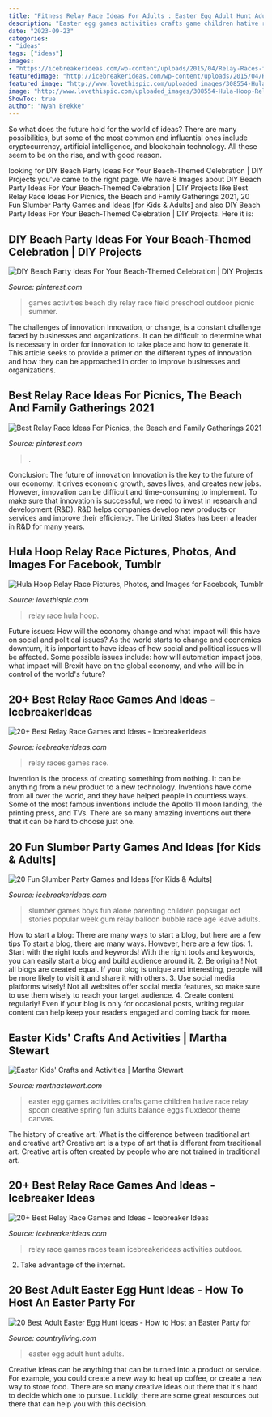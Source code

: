 ```yaml
---
title: "Fitness Relay Race Ideas For Adults : Easter Egg Adult Hunt Adults"
description: "Easter egg games activities crafts game children hative race relay spoon creative spring fun adults balance eggs fluxdecor theme canvas"
date: "2023-09-23"
categories:
- "ideas"
tags: ["ideas"]
images:
- "https://icebreakerideas.com/wp-content/uploads/2015/04/Relay-Races-for-Kids-e1430195062574.jpg"
featuredImage: "http://icebreakerideas.com/wp-content/uploads/2015/04/Relay-Race-Games-and-Ideas-e1430194823455.jpg"
featured_image: "http://www.lovethispic.com/uploaded_images/308554-Hula-Hoop-Relay-Race.jpg"
image: "http://www.lovethispic.com/uploaded_images/308554-Hula-Hoop-Relay-Race.jpg"
ShowToc: true
author: "Nyah Brekke"
---
```



So what does the future hold for the world of ideas? There are many possibilities, but some of the most common and influential ones include cryptocurrency, artificial intelligence, and blockchain technology. All these seem to be on the rise, and with good reason.

	

		
looking for DIY Beach Party Ideas For Your Beach-Themed Celebration | DIY Projects you've came to the right page. We have 8 Images about DIY Beach Party Ideas For Your Beach-Themed Celebration | DIY Projects like Best Relay Race Ideas For Picnics, the Beach and Family Gatherings 2021, 20 Fun Slumber Party Games and Ideas [for Kids &amp; Adults] and also DIY Beach Party Ideas For Your Beach-Themed Celebration | DIY Projects. Here it is:
		
    
## DIY Beach Party Ideas For Your Beach-Themed Celebration | DIY Projects

<img loading=lazy src="https://i.pinimg.com/originals/f2/19/83/f21983c1df3b819ea6baf46cabdbb22e.jpg" onerror="this.onerror=null;this.src='https://tse3.mm.bing.net/th?id=OIP.8va4N2tw63x9Y3qdkS0iKQHaE8&amp;pid=15.1';" alt="DIY Beach Party Ideas For Your Beach-Themed Celebration | DIY Projects">

_Source: pinterest.com_

>games activities beach diy relay race field preschool outdoor picnic summer. 

	

The challenges of innovation
Innovation, or change, is a constant challenge faced by businesses and organizations. It can be difficult to determine what is necessary in order for innovation to take place and how to generate it. This article seeks to provide a primer on the different types of innovation and how they can be approached in order to improve businesses and organizations.

    
## Best Relay Race Ideas For Picnics, The Beach And Family Gatherings 2021

<img loading=lazy src="https://i.pinimg.com/originals/37/00/7b/37007b327da003f41e148a6da077fb6d.jpg" onerror="this.onerror=null;this.src='https://tse3.mm.bing.net/th?id=OIP.sIE9XwUKpAaWVgPJRVLE_gHaLG&amp;pid=15.1';" alt="Best Relay Race Ideas For Picnics, the Beach and Family Gatherings 2021">

_Source: pinterest.com_

>. 

	

Conclusion: The future of innovation
Innovation is the key to the future of our economy. It drives economic growth, saves lives, and creates new jobs. However, innovation can be difficult and time-consuming to implement. To make sure that innovation is successful, we need to invest in research and development (R&D). R&D helps companies develop new products or services and improve their efficiency.
The United States has been a leader in R&D for many years.

    
## Hula Hoop Relay Race Pictures, Photos, And Images For Facebook, Tumblr

<img loading=lazy src="http://www.lovethispic.com/uploaded_images/308554-Hula-Hoop-Relay-Race.jpg" onerror="this.onerror=null;this.src='https://tse3.mm.bing.net/th?id=OIP.uPsvj7G3uUmRBQRvFZkoBwHaE8&amp;pid=15.1';" alt="Hula Hoop Relay Race Pictures, Photos, and Images for Facebook, Tumblr">

_Source: lovethispic.com_

>relay race hula hoop. 

	

Future issues: How will the economy change and what impact will this have on social and political issues?
As the world starts to change and economies downturn, it is important to have ideas of how social and political issues will be affected. Some possible issues include: how will automation impact jobs, what impact will Brexit have on the global economy, and who will be in control of the world's future?

    
## 20+ Best Relay Race Games And Ideas - IcebreakerIdeas

<img loading=lazy src="https://icebreakerideas.com/wp-content/uploads/2015/04/Relay-Races-for-Kids-e1430195062574.jpg" onerror="this.onerror=null;this.src='https://tse4.mm.bing.net/th?id=OIP.8YHETc-J5OK5YmbLBzEh8AHaE8&amp;pid=15.1';" alt="20+ Best Relay Race Games and Ideas - IcebreakerIdeas">

_Source: icebreakerideas.com_

>relay races games race. 

	

Invention is the process of creating something from nothing. It can be anything from a new product to a new technology. Inventions have come from all over the world, and they have helped people in countless ways. Some of the most famous inventions include the Apollo 11 moon landing, the printing press, and TVs. There are so many amazing inventions out there that it can be hard to choose just one.

    
## 20 Fun Slumber Party Games And Ideas [for Kids &amp; Adults]

<img loading=lazy src="https://icebreakerideas.com/wp-content/uploads/2017/12/Slumber-Party-Games-for-Boys-e1512518137124.jpg" onerror="this.onerror=null;this.src='https://tse3.mm.bing.net/th?id=OIP.w0FI8QgK6vhtsSmvKP5qsgHaFC&amp;pid=15.1';" alt="20 Fun Slumber Party Games and Ideas [for Kids &amp; Adults]">

_Source: icebreakerideas.com_

>slumber games boys fun alone parenting children popsugar oct stories popular week gum relay balloon bubble race age leave adults. 

	

How to start a blog: There are many ways to start a blog, but here are a few tips
To start a blog, there are many ways. However, here are a few tips: 1. Start with the right tools and keywords! With the right tools and keywords, you can easily start a blog and build audience around it. 2. Be original! Not all blogs are created equal. If your blog is unique and interesting, people will be more likely to visit it and share it with others. 3. Use social media platforms wisely! Not all websites offer social media features, so make sure to use them wisely to reach your target audience. 4. Create content regularly! Even if your blog is only for occasional posts, writing regular content can help keep your readers engaged and coming back for more.

    
## Easter Kids&#039; Crafts And Activities | Martha Stewart

<img loading=lazy src="http://assets.marthastewart.com/styles/wmax-520-highdpi/d13/ft_spr04msk03/ft_spr04msk03_xl.jpg?itok=-gx5UbC1" onerror="this.onerror=null;this.src='https://tse2.mm.bing.net/th?id=OIP.XfSPzL5IMZJSAnq67Sb-XwDfEX&amp;pid=15.1';" alt="Easter Kids&#039; Crafts and Activities | Martha Stewart">

_Source: marthastewart.com_

>easter egg games activities crafts game children hative race relay spoon creative spring fun adults balance eggs fluxdecor theme canvas. 

	

The history of creative art: What is the difference between traditional art and creative art?
Creative art is a type of art that is different from traditional art. Creative art is often created by people who are not trained in traditional art.

    
## 20+ Best Relay Race Games And Ideas - Icebreaker Ideas

<img loading=lazy src="http://icebreakerideas.com/wp-content/uploads/2015/04/Relay-Race-Games-and-Ideas-e1430194823455.jpg" onerror="this.onerror=null;this.src='https://tse3.mm.bing.net/th?id=OIP.YzgDb6f_tCE_t6n4U0VCywHaEd&amp;pid=15.1';" alt="20+ Best Relay Race Games and Ideas - Icebreaker Ideas">

_Source: icebreakerideas.com_

>relay race games races team icebreakerideas activities outdoor. 

	

2. Take advantage of the internet.

    
## 20 Best Adult Easter Egg Hunt Ideas - How To Host An Easter Party For

<img loading=lazy src="https://hips.hearstapps.com/hmg-prod.s3.amazonaws.com/images/family-reunion-portrait-high-res-stock-photography-85637775-1551985045.jpg?crop=1xw:1xh;center,top&amp;resize=480:*" onerror="this.onerror=null;this.src='https://tse3.mm.bing.net/th?id=OIP.SLxSH2EVI4Oe8X6NQhqFJQHaE8&amp;pid=15.1';" alt="20 Best Adult Easter Egg Hunt Ideas - How to Host an Easter Party for">

_Source: countryliving.com_

>easter egg adult hunt adults. 

	

Creative ideas can be anything that can be turned into a product or service. For example, you could create a new way to heat up coffee, or create a new way to store food. There are so many creative ideas out there that it's hard to decide which one to pursue. Luckily, there are some great resources out there that can help you with this decision.

